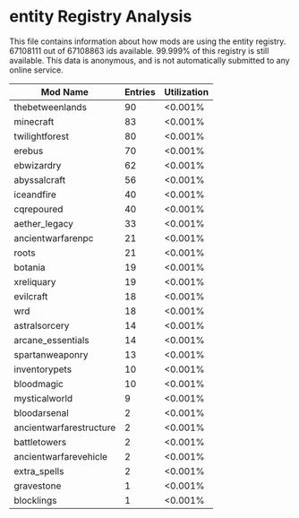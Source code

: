 # entity Registry Analysis

This file contains information about how mods are using the entity registry.
67108111 out of 67108863 ids available. 99.999% of this registry is still
available. This data is anonymous, and is not automatically submitted to any
online service.


| Mod Name                | Entries | Utilization |
|-------------------------|---------|-------------|
| thebetweenlands         | 90      | <0.001%     |
| minecraft               | 83      | <0.001%     |
| twilightforest          | 80      | <0.001%     |
| erebus                  | 70      | <0.001%     |
| ebwizardry              | 62      | <0.001%     |
| abyssalcraft            | 56      | <0.001%     |
| iceandfire              | 40      | <0.001%     |
| cqrepoured              | 40      | <0.001%     |
| aether_legacy           | 33      | <0.001%     |
| ancientwarfarenpc       | 21      | <0.001%     |
| roots                   | 21      | <0.001%     |
| botania                 | 19      | <0.001%     |
| xreliquary              | 19      | <0.001%     |
| evilcraft               | 18      | <0.001%     |
| wrd                     | 18      | <0.001%     |
| astralsorcery           | 14      | <0.001%     |
| arcane_essentials       | 14      | <0.001%     |
| spartanweaponry         | 13      | <0.001%     |
| inventorypets           | 10      | <0.001%     |
| bloodmagic              | 10      | <0.001%     |
| mysticalworld           | 9       | <0.001%     |
| bloodarsenal            | 2       | <0.001%     |
| ancientwarfarestructure | 2       | <0.001%     |
| battletowers            | 2       | <0.001%     |
| ancientwarfarevehicle   | 2       | <0.001%     |
| extra_spells            | 2       | <0.001%     |
| gravestone              | 1       | <0.001%     |
| blocklings              | 1       | <0.001%     |
